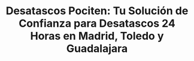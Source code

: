 ---
image1: '/assets/img/servicios/desatascos/camion-cuba-pociten.jpg'
image2: '/assets/img/servicios/desatascos/desatasco1.jpg'
image3: '/assets/img/servicios/desatascos/desatasco2.jpg'
image4: '/assets/img/servicios/desatascos/desatasco3.jpg'
imageFaq: '/assets/img/question.jpg'
altFaq: "Preguntas Frecuentes Desatascos Pociten"
bannerTitle: Desatascos 24 Horas
bannerRuta: Desatascos 24 Horas
slug: "24-horas"
icono: /assets/img/icon/PLUMBER.svg
imagen:  /assets/img/home1/eng.jpg

titleSEO: "Desatascos 24 Horas en Madrid, Toledo y Guadalajara | Desatascos Pociten 💪👷‍♂️🚰"
descriptionMeta: Desatascos Pociten ofrece servicios profesionales de desatascos 24 horas en la Comunidad de Madrid, Toledo y Guadalajara. Respuesta rápida, eficaz y con la última tecnología en desatascos y limpieza de tuberías.



title:  "Desatascos Pociten: Tu Solución de Confianza para Desatascos 24 Horas en Madrid, Toledo y Guadalajara"
intro: ¿Necesitas un servicio de desatascos disponible a cualquier hora en la Comunidad de Madrid, Toledo o Guadalajara? En Desatascos Pociten, entendemos que los problemas de tuberías y desagües no entienden de horarios. Por eso, ofrecemos un servicio de desatascos 24 horas, todos los días del año, para asegurarnos de que tus inconvenientes se resuelvan con la mayor rapidez y eficiencia posible.

title2: 
text2: Nuestro equipo de expertos está equipado con la tecnología más avanzada para diagnosticar y resolver cualquier problema de desatascos que puedas tener, ya sea en tu hogar, negocio o comunidad. Desde atascos simples hasta situaciones más complejas, estamos preparados para enfrentar cualquier desafío.

_html: "


<h2>Servicios Personalizados en Desatascos para la Comunidad de Madrid y Alrededores</h2>

<p>En Desatascos Pociten, no solo nos destacamos por nuestra disponibilidad 24 horas, sino también por nuestro enfoque personalizado. Cada situación es única, y por eso, nos aseguramos de ofrecer soluciones a medida, adaptadas a las necesidades específicas de cada cliente y ubicación. Ya sea que te encuentres en el corazón de Madrid, en las tranquilas localidades de Toledo o en las zonas industriales de Guadalajara, nuestro equipo llegará a ti con las herramientas y el conocimiento necesario para solucionar tu problema de forma rápida y efectiva.</p>

<h3>Comprometidos con la Calidad y el Servicio al Cliente</h3>
<p>La satisfacción de nuestros clientes es nuestra prioridad. Nos esforzamos por ofrecer un servicio de desatascos de alta calidad, con una atención al cliente insuperable. Entendemos que enfrentarse a un atasco puede ser estresante, por eso, nos aseguramos de que el proceso sea lo más tranquilo y eficiente posible para ti.</p>

<h3>Contacta con Desatascos Pociten Hoy Mismo</h3>
<p>Si te encuentras en la Comunidad de Madrid, Toledo o Guadalajara y necesitas un servicio de desatascos 24 horas, no dudes en contactar con Desatascos Pociten. Estamos aquí para ayudarte a resolver tus problemas de desatascos de manera rápida, profesional y a un precio competitivo. ¡Llámanos hoy mismo y descubre por qué somos tu mejor opción en servicios de desatascos!</p>
	    
"



titleFaqs: Preguntas Frecuentes

faq1: ¿Qué áreas cubre exactamente Desatascos Pociten con su servicio de desatascos 24 horas?
answer1: En Desatascos Pociten, ofrecemos nuestro servicio de desatascos 24 horas en toda la Comunidad de Madrid, así como en zonas aledañas de Toledo y Guadalajara. Nos esforzamos por llegar a nuestros clientes lo más rápido posible, independientemente de si se encuentran en áreas urbanas, suburbanas o rurales dentro de estas regiones.

faq2:  ¿Qué tipos de problemas de desatascos pueden manejar en Desatascos Pociten?
answer2: Nuestros expertos están capacitados y equipados para manejar todo tipo de desatascos, desde los más simples, como un fregadero o un inodoro obstruido, hasta situaciones más complejas como atascos en las principales líneas de alcantarillado, limpieza de tuberías, y mantenimiento preventivo. Utilizamos tecnología de última generación para asegurar una solución eficaz y duradera.

faq3: ¿Cómo puedo solicitar el servicio de desatascos 24 horas y cuánto tiempo tardan en llegar?
answer3: Puedes solicitar nuestro servicio de desatascos 24 horas llamando a nuestro número de contacto disponible en la página web. Nuestro equipo de atención al cliente está listo para asistirte en cualquier momento. El tiempo de llegada depende de tu ubicación específica, pero nos esforzamos por ofrecer una respuesta rápida y eficiente, entendiendo la urgencia que implica un problema de desatascos.
---